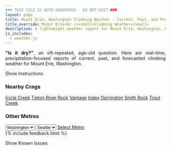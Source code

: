 ```yaml
---
### THIS FILE IS AUTO-GENERATED - DO NOT EDIT ###
layout: page
title: Mount Erie, Washington Climbing Weather - Current, Past, and Forecasted Report
title_override: Mount Erie<br /><small>Climbing Weather</small>
description: A lightweight weather report for Mount Erie, Washington. Optimized for slow internet connections.
js_includes:
  - weather.js
---
```


<section class="measure center lh-copy f5-ns f6 ph2 mv4" style="text-align: justify;">
<strong>"Is it dry?"</strong>, an oft-repeated, age-old question. Here are real-time,
precipitation-focused reports of current, past, and forecasted climbing weather for Mount Erie, Washington.
</section>

<p id="settings-toggle" class="mw5 b center tc hover-light-red black-70 pointer">Show Instructions</p>
<section id="settings" class="overflow-hidden" style="display:none;">
    <div class="mv2 ph2 center">
        <div class="fn f6 tc pv2">
            <p class="measure lh-copy center"><strong>Show/hide hourly forecasts</strong> by clicking the desired day.</p>
            <hr class="mw5 p0 mv2 o-60 b0 bt b--light-red light-red bg-light-red">
            <p class="measure lh-copy center"><strong>Current and Past conditions</strong> are measured by the nearest weather station. <strong>Forecast conditions</strong> are calculated and polled separately.</p>
            <hr class="mw5 p0 mv2 o-60 b0 bt b--light-red light-red bg-light-red">
            <p class="measure lh-copy center"><strong>Having issues?</strong> Try <a id="clear-cache" class="no-underline relative fancy-link light-red hover-light-red" href="#">clearing the local cache</a>.</p>
            <hr class="mw5 p0 mv2 o-60 b0 bt b--light-red light-red bg-light-red">
            <p class="measure lh-copy center">Weather data sourced from <a class="no-underline fancy-link relative light-red" target="_blank" href="https://www.weather.gov/documentation/services-web-api">weather.gov</a>.</p>
        </div>
    </div>
</section>
<section id="weather" data-crag="mount-erie-washington" class="mv4-ns mv3 ph2 center"></section>
<section id="nearby" class="tc lh-copy">
  <h3>Nearby Crags</h3>
<a class="nowrap no-underline fancy-link relative light-red mh3" href="/crags/icicle-creek-washington-weather.html">Icicle Creek</a>
<a class="nowrap no-underline fancy-link relative light-red mh3" href="/crags/tieton-river-rock-washington-weather.html">Tieton River Rock</a>
<a class="nowrap no-underline fancy-link relative light-red mh3" href="/crags/vantage-washington-weather.html">Vantage</a>
<a class="nowrap no-underline fancy-link relative light-red mh3" href="/crags/index-washington-weather.html">Index</a>
<a class="nowrap no-underline fancy-link relative light-red mh3" href="/crags/darrington-washington-weather.html">Darrington</a>
<a class="nowrap no-underline fancy-link relative light-red mh3" href="/crags/smith-rock-oregon-weather.html">Smith Rock</a>
<a class="nowrap no-underline fancy-link relative light-red mh3" href="/crags/trout-creek-oregon-weather.html">Trout Creek</a>
</section>
<section id="nearby" class="tc lh-copy">
  <h3>Other Metros</h3>
  <select class="ma1 bg-near-white pa2" id="stateSel">
    <option value="Texas">Texas</option>
    <option value="Washington" selected>Washington</option>
    <option value="Colorado">Colorado</option>
    <option value="Tennessee">Tennessee</option>
    <option value="Utah">Utah</option>
    <option value="California">California</option>
  </select>
  <select class="ma1 bg-near-white pa2" id="citySel">
    <option value="Seattle" selected>Seattle</option>
  </select>
  <a id="selectMetro" class="f6 link dim ph3 pv2 ma1 dib white bg-light-red" href="/crags/seattle-washington-weather.html">Select Metro</a>
  <script>
    var states = [];
    states["Texas"] = "Austin"
    states["Washington"] = "Seattle"
    states["Colorado"] = "Denver"
    states["Tennessee"] = "Nashville"
    states["Utah"] = "Salt Lake City"
    states["California"] = "San Francisco|Los Angeles"
  </script>
</section>
{% include feedback.html %}
<p id="issues-toggle" class="mw5 b center tc hover-light-red black-70 pointer">Show Known Issues</p>
<section id="issues" class="overflow-hidden tc f6">
</section>

<script>
  var weekly_SEW_123_109 = {"updated":"2022-10-24T04:40:24+00:00","units":"us","forecastGenerator":"BaselineForecastGenerator","generatedAt":"2022-10-24T08:47:18+00:00","updateTime":"2022-10-24T04:40:24+00:00","validTimes":"2022-10-23T22:00:00+00:00/P7DT3H","elevation":{"unitCode":"wmoUnit:m","value":238.9632},"periods":[{"number":1,"name":"Overnight","startTime":"2022-10-24T01:00:00-07:00","endTime":"2022-10-24T06:00:00-07:00","isDaytime":false,"temperature":45,"temperatureUnit":"F","temperatureTrend":null,"windSpeed":"14 to 20 mph","windDirection":"SSE","icon":"https://api.weather.gov/icons/land/night/rain,100?size=medium","shortForecast":"Rain","detailedForecast":"Rain. Cloudy, with a low around 45. South southeast wind 14 to 20 mph, with gusts as high as 28 mph. Chance of precipitation is 100%. New rainfall amounts between a quarter and half of an inch possible."},{"number":2,"name":"Monday","startTime":"2022-10-24T06:00:00-07:00","endTime":"2022-10-24T18:00:00-07:00","isDaytime":true,"temperature":58,"temperatureUnit":"F","temperatureTrend":null,"windSpeed":"10 to 15 mph","windDirection":"SSW","icon":"https://api.weather.gov/icons/land/day/rain,80/rain,60?size=medium","shortForecast":"Light Rain","detailedForecast":"Rain before 5pm, then a chance of rain showers. Partly sunny, with a high near 58. South southwest wind 10 to 15 mph, with gusts as high as 21 mph. Chance of precipitation is 80%. New rainfall amounts between a tenth and quarter of an inch possible."},{"number":3,"name":"Monday Night","startTime":"2022-10-24T18:00:00-07:00","endTime":"2022-10-25T06:00:00-07:00","isDaytime":false,"temperature":44,"temperatureUnit":"F","temperatureTrend":"rising","windSpeed":"8 to 15 mph","windDirection":"WSW","icon":"https://api.weather.gov/icons/land/night/rain_showers,50/rain,60?size=medium","shortForecast":"Chance Rain Showers then Light Rain Likely","detailedForecast":"A chance of rain showers before 5am, then rain likely. Partly cloudy. Low around 44, with temperatures rising to around 47 overnight. West southwest wind 8 to 15 mph. Chance of precipitation is 60%. New rainfall amounts between a tenth and quarter of an inch possible."},{"number":4,"name":"Tuesday","startTime":"2022-10-25T06:00:00-07:00","endTime":"2022-10-25T18:00:00-07:00","isDaytime":true,"temperature":57,"temperatureUnit":"F","temperatureTrend":null,"windSpeed":"8 to 16 mph","windDirection":"S","icon":"https://api.weather.gov/icons/land/day/rain,80?size=medium","shortForecast":"Light Rain","detailedForecast":"Rain. Mostly cloudy, with a high near 57. South wind 8 to 16 mph, with gusts as high as 21 mph. Chance of precipitation is 80%. New rainfall amounts between a quarter and half of an inch possible."},{"number":5,"name":"Tuesday Night","startTime":"2022-10-25T18:00:00-07:00","endTime":"2022-10-26T06:00:00-07:00","isDaytime":false,"temperature":43,"temperatureUnit":"F","temperatureTrend":null,"windSpeed":"8 to 16 mph","windDirection":"WSW","icon":"https://api.weather.gov/icons/land/night/rain,80/rain_showers,60?size=medium","shortForecast":"Light Rain then Rain Showers Likely","detailedForecast":"Rain before 11pm, then rain showers likely. Mostly cloudy, with a low around 43. West southwest wind 8 to 16 mph, with gusts as high as 21 mph. Chance of precipitation is 80%. New rainfall amounts between a half and three quarters of an inch possible."},{"number":6,"name":"Wednesday","startTime":"2022-10-26T06:00:00-07:00","endTime":"2022-10-26T18:00:00-07:00","isDaytime":true,"temperature":55,"temperatureUnit":"F","temperatureTrend":null,"windSpeed":"5 to 8 mph","windDirection":"WSW","icon":"https://api.weather.gov/icons/land/day/rain,50/rain,40?size=medium","shortForecast":"Chance Light Rain","detailedForecast":"A chance of rain showers before 11am, then a chance of rain. Mostly cloudy, with a high near 55. Chance of precipitation is 50%. New rainfall amounts less than a tenth of an inch possible."},{"number":7,"name":"Wednesday Night","startTime":"2022-10-26T18:00:00-07:00","endTime":"2022-10-27T06:00:00-07:00","isDaytime":false,"temperature":44,"temperatureUnit":"F","temperatureTrend":null,"windSpeed":"6 to 15 mph","windDirection":"SSE","icon":"https://api.weather.gov/icons/land/night/rain,50?size=medium","shortForecast":"Chance Light Rain","detailedForecast":"A chance of rain. Cloudy, with a low around 44. Chance of precipitation is 50%."},{"number":8,"name":"Thursday","startTime":"2022-10-27T06:00:00-07:00","endTime":"2022-10-27T18:00:00-07:00","isDaytime":true,"temperature":59,"temperatureUnit":"F","temperatureTrend":null,"windSpeed":"15 to 21 mph","windDirection":"SSE","icon":"https://api.weather.gov/icons/land/day/rain?size=medium","shortForecast":"Light Rain Likely","detailedForecast":"Rain likely. Mostly cloudy, with a high near 59."},{"number":9,"name":"Thursday Night","startTime":"2022-10-27T18:00:00-07:00","endTime":"2022-10-28T06:00:00-07:00","isDaytime":false,"temperature":46,"temperatureUnit":"F","temperatureTrend":null,"windSpeed":"12 to 16 mph","windDirection":"SSE","icon":"https://api.weather.gov/icons/land/night/rain?size=medium","shortForecast":"Light Rain Likely","detailedForecast":"Rain likely. Cloudy, with a low around 46."},{"number":10,"name":"Friday","startTime":"2022-10-28T06:00:00-07:00","endTime":"2022-10-28T18:00:00-07:00","isDaytime":true,"temperature":59,"temperatureUnit":"F","temperatureTrend":null,"windSpeed":"14 mph","windDirection":"SE","icon":"https://api.weather.gov/icons/land/day/rain?size=medium","shortForecast":"Light Rain Likely","detailedForecast":"Rain likely. Cloudy, with a high near 59."},{"number":11,"name":"Friday Night","startTime":"2022-10-28T18:00:00-07:00","endTime":"2022-10-29T06:00:00-07:00","isDaytime":false,"temperature":46,"temperatureUnit":"F","temperatureTrend":null,"windSpeed":"13 mph","windDirection":"SSE","icon":"https://api.weather.gov/icons/land/night/rain?size=medium","shortForecast":"Light Rain Likely","detailedForecast":"Rain likely. Cloudy, with a low around 46."},{"number":12,"name":"Saturday","startTime":"2022-10-29T06:00:00-07:00","endTime":"2022-10-29T18:00:00-07:00","isDaytime":true,"temperature":58,"temperatureUnit":"F","temperatureTrend":null,"windSpeed":"12 to 16 mph","windDirection":"SSE","icon":"https://api.weather.gov/icons/land/day/rain?size=medium","shortForecast":"Light Rain Likely","detailedForecast":"Rain likely. Mostly cloudy, with a high near 58."},{"number":13,"name":"Saturday Night","startTime":"2022-10-29T18:00:00-07:00","endTime":"2022-10-30T06:00:00-07:00","isDaytime":false,"temperature":45,"temperatureUnit":"F","temperatureTrend":null,"windSpeed":"13 mph","windDirection":"SSE","icon":"https://api.weather.gov/icons/land/night/rain?size=medium","shortForecast":"Light Rain","detailedForecast":"Rain. Cloudy, with a low around 45."},{"number":14,"name":"Sunday","startTime":"2022-10-30T06:00:00-07:00","endTime":"2022-10-30T18:00:00-07:00","isDaytime":true,"temperature":58,"temperatureUnit":"F","temperatureTrend":null,"windSpeed":"9 to 13 mph","windDirection":"S","icon":"https://api.weather.gov/icons/land/day/rain?size=medium","shortForecast":"Light Rain Likely","detailedForecast":"Rain likely. Mostly cloudy, with a high near 58."}]}
  var hourly_SEW_123_109 = {"@context":["https://geojson.org/geojson-ld/geojson-context.jsonld",{"@version":"1.1","wx":"https://api.weather.gov/ontology#","geo":"http://www.opengis.net/ont/geosparql#","unit":"http://codes.wmo.int/common/unit/","@vocab":"https://api.weather.gov/ontology#"}],"type":"Feature","geometry":{"type":"Polygon","coordinates":[[[-122.6330782,48.4707685],[-122.6267295,48.4503975],[-122.596024,48.454603500000005],[-122.6023661,48.474974700000004],[-122.6330782,48.4707685]]]},"properties":{"updated":"2022-10-24T04:40:24+00:00","units":"us","forecastGenerator":"HourlyForecastGenerator","generatedAt":"2022-10-24T08:47:19+00:00","updateTime":"2022-10-24T04:40:24+00:00","validTimes":"2022-10-23T22:00:00+00:00/P7DT3H","elevation":{"unitCode":"wmoUnit:m","value":238.9632},"periods":[{"number":1,"name":"","startTime":"2022-10-24T01:00:00-07:00","endTime":"2022-10-24T02:00:00-07:00","isDaytime":false,"temperature":48,"temperatureUnit":"F","temperatureTrend":null,"windSpeed":"14 mph","windDirection":"SE","icon":"https://api.weather.gov/icons/land/night/rain,90?size=small","shortForecast":"Rain","detailedForecast":""},{"number":2,"name":"","startTime":"2022-10-24T02:00:00-07:00","endTime":"2022-10-24T03:00:00-07:00","isDaytime":false,"temperature":47,"temperatureUnit":"F","temperatureTrend":null,"windSpeed":"20 mph","windDirection":"SE","icon":"https://api.weather.gov/icons/land/night/rain,90?size=small","shortForecast":"Rain","detailedForecast":""},{"number":3,"name":"","startTime":"2022-10-24T03:00:00-07:00","endTime":"2022-10-24T04:00:00-07:00","isDaytime":false,"temperature":46,"temperatureUnit":"F","temperatureTrend":null,"windSpeed":"20 mph","windDirection":"SE","icon":"https://api.weather.gov/icons/land/night/rain,100?size=small","shortForecast":"Rain","detailedForecast":""},{"number":4,"name":"","startTime":"2022-10-24T04:00:00-07:00","endTime":"2022-10-24T05:00:00-07:00","isDaytime":false,"temperature":46,"temperatureUnit":"F","temperatureTrend":null,"windSpeed":"20 mph","windDirection":"SE","icon":"https://api.weather.gov/icons/land/night/rain,90?size=small","shortForecast":"Rain","detailedForecast":""},{"number":5,"name":"","startTime":"2022-10-24T05:00:00-07:00","endTime":"2022-10-24T06:00:00-07:00","isDaytime":false,"temperature":46,"temperatureUnit":"F","temperatureTrend":null,"windSpeed":"15 mph","windDirection":"SSE","icon":"https://api.weather.gov/icons/land/night/rain,80?size=small","shortForecast":"Light Rain","detailedForecast":""},{"number":6,"name":"","startTime":"2022-10-24T06:00:00-07:00","endTime":"2022-10-24T07:00:00-07:00","isDaytime":true,"temperature":46,"temperatureUnit":"F","temperatureTrend":null,"windSpeed":"15 mph","windDirection":"SSE","icon":"https://api.weather.gov/icons/land/day/rain,80?size=small","shortForecast":"Light Rain","detailedForecast":""},{"number":7,"name":"","startTime":"2022-10-24T07:00:00-07:00","endTime":"2022-10-24T08:00:00-07:00","isDaytime":true,"temperature":46,"temperatureUnit":"F","temperatureTrend":null,"windSpeed":"15 mph","windDirection":"SSE","icon":"https://api.weather.gov/icons/land/day/rain,80?size=small","shortForecast":"Light Rain","detailedForecast":""},{"number":8,"name":"","startTime":"2022-10-24T08:00:00-07:00","endTime":"2022-10-24T09:00:00-07:00","isDaytime":true,"temperature":48,"temperatureUnit":"F","temperatureTrend":null,"windSpeed":"12 mph","windDirection":"SSE","icon":"https://api.weather.gov/icons/land/day/rain?size=small","shortForecast":"Light Rain","detailedForecast":""},{"number":9,"name":"","startTime":"2022-10-24T09:00:00-07:00","endTime":"2022-10-24T10:00:00-07:00","isDaytime":true,"temperature":50,"temperatureUnit":"F","temperatureTrend":null,"windSpeed":"12 mph","windDirection":"SSE","icon":"https://api.weather.gov/icons/land/day/rain?size=small","shortForecast":"Light Rain","detailedForecast":""},{"number":10,"name":"","startTime":"2022-10-24T10:00:00-07:00","endTime":"2022-10-24T11:00:00-07:00","isDaytime":true,"temperature":52,"temperatureUnit":"F","temperatureTrend":null,"windSpeed":"12 mph","windDirection":"SSE","icon":"https://api.weather.gov/icons/land/day/rain?size=small","shortForecast":"Light Rain","detailedForecast":""},{"number":11,"name":"","startTime":"2022-10-24T11:00:00-07:00","endTime":"2022-10-24T12:00:00-07:00","isDaytime":true,"temperature":53,"temperatureUnit":"F","temperatureTrend":null,"windSpeed":"10 mph","windDirection":"SW","icon":"https://api.weather.gov/icons/land/day/rain?size=small","shortForecast":"Light Rain Likely","detailedForecast":""},{"number":12,"name":"","startTime":"2022-10-24T12:00:00-07:00","endTime":"2022-10-24T13:00:00-07:00","isDaytime":true,"temperature":55,"temperatureUnit":"F","temperatureTrend":null,"windSpeed":"10 mph","windDirection":"SW","icon":"https://api.weather.gov/icons/land/day/rain?size=small","shortForecast":"Light Rain Likely","detailedForecast":""},{"number":13,"name":"","startTime":"2022-10-24T13:00:00-07:00","endTime":"2022-10-24T14:00:00-07:00","isDaytime":true,"temperature":56,"temperatureUnit":"F","temperatureTrend":null,"windSpeed":"10 mph","windDirection":"SW","icon":"https://api.weather.gov/icons/land/day/rain?size=small","shortForecast":"Light Rain Likely","detailedForecast":""},{"number":14,"name":"","startTime":"2022-10-24T14:00:00-07:00","endTime":"2022-10-24T15:00:00-07:00","isDaytime":true,"temperature":57,"temperatureUnit":"F","temperatureTrend":null,"windSpeed":"14 mph","windDirection":"W","icon":"https://api.weather.gov/icons/land/day/rain?size=small","shortForecast":"Light Rain Likely","detailedForecast":""},{"number":15,"name":"","startTime":"2022-10-24T15:00:00-07:00","endTime":"2022-10-24T16:00:00-07:00","isDaytime":true,"temperature":58,"temperatureUnit":"F","temperatureTrend":null,"windSpeed":"14 mph","windDirection":"W","icon":"https://api.weather.gov/icons/land/day/rain?size=small","shortForecast":"Light Rain Likely","detailedForecast":""},{"number":16,"name":"","startTime":"2022-10-24T16:00:00-07:00","endTime":"2022-10-24T17:00:00-07:00","isDaytime":true,"temperature":58,"temperatureUnit":"F","temperatureTrend":null,"windSpeed":"14 mph","windDirection":"W","icon":"https://api.weather.gov/icons/land/day/rain?size=small","shortForecast":"Light Rain Likely","detailedForecast":""},{"number":17,"name":"","startTime":"2022-10-24T17:00:00-07:00","endTime":"2022-10-24T18:00:00-07:00","isDaytime":true,"temperature":57,"temperatureUnit":"F","temperatureTrend":null,"windSpeed":"15 mph","windDirection":"W","icon":"https://api.weather.gov/icons/land/day/rain_showers?size=small","shortForecast":"Chance Rain Showers","detailedForecast":""},{"number":18,"name":"","startTime":"2022-10-24T18:00:00-07:00","endTime":"2022-10-24T19:00:00-07:00","isDaytime":false,"temperature":56,"temperatureUnit":"F","temperatureTrend":null,"windSpeed":"15 mph","windDirection":"W","icon":"https://api.weather.gov/icons/land/night/rain_showers?size=small","shortForecast":"Chance Rain Showers","detailedForecast":""},{"number":19,"name":"","startTime":"2022-10-24T19:00:00-07:00","endTime":"2022-10-24T20:00:00-07:00","isDaytime":false,"temperature":54,"temperatureUnit":"F","temperatureTrend":null,"windSpeed":"15 mph","windDirection":"W","icon":"https://api.weather.gov/icons/land/night/rain_showers?size=small","shortForecast":"Chance Rain Showers","detailedForecast":""},{"number":20,"name":"","startTime":"2022-10-24T20:00:00-07:00","endTime":"2022-10-24T21:00:00-07:00","isDaytime":false,"temperature":52,"temperatureUnit":"F","temperatureTrend":null,"windSpeed":"10 mph","windDirection":"WSW","icon":"https://api.weather.gov/icons/land/night/rain_showers?size=small","shortForecast":"Chance Rain Showers","detailedForecast":""},{"number":21,"name":"","startTime":"2022-10-24T21:00:00-07:00","endTime":"2022-10-24T22:00:00-07:00","isDaytime":false,"temperature":51,"temperatureUnit":"F","temperatureTrend":null,"windSpeed":"10 mph","windDirection":"WSW","icon":"https://api.weather.gov/icons/land/night/rain_showers?size=small","shortForecast":"Chance Rain Showers","detailedForecast":""},{"number":22,"name":"","startTime":"2022-10-24T22:00:00-07:00","endTime":"2022-10-24T23:00:00-07:00","isDaytime":false,"temperature":50,"temperatureUnit":"F","temperatureTrend":null,"windSpeed":"10 mph","windDirection":"WSW","icon":"https://api.weather.gov/icons/land/night/rain_showers?size=small","shortForecast":"Chance Rain Showers","detailedForecast":""},{"number":23,"name":"","startTime":"2022-10-24T23:00:00-07:00","endTime":"2022-10-25T00:00:00-07:00","isDaytime":false,"temperature":49,"temperatureUnit":"F","temperatureTrend":null,"windSpeed":"10 mph","windDirection":"W","icon":"https://api.weather.gov/icons/land/night/rain_showers?size=small","shortForecast":"Chance Rain Showers","detailedForecast":""},{"number":24,"name":"","startTime":"2022-10-25T00:00:00-07:00","endTime":"2022-10-25T01:00:00-07:00","isDaytime":false,"temperature":48,"temperatureUnit":"F","temperatureTrend":null,"windSpeed":"10 mph","windDirection":"W","icon":"https://api.weather.gov/icons/land/night/rain_showers?size=small","shortForecast":"Chance Rain Showers","detailedForecast":""},{"number":25,"name":"","startTime":"2022-10-25T01:00:00-07:00","endTime":"2022-10-25T02:00:00-07:00","isDaytime":false,"temperature":48,"temperatureUnit":"F","temperatureTrend":null,"windSpeed":"10 mph","windDirection":"W","icon":"https://api.weather.gov/icons/land/night/rain_showers?size=small","shortForecast":"Chance Rain Showers","detailedForecast":""},{"number":26,"name":"","startTime":"2022-10-25T02:00:00-07:00","endTime":"2022-10-25T03:00:00-07:00","isDaytime":false,"temperature":47,"temperatureUnit":"F","temperatureTrend":null,"windSpeed":"9 mph","windDirection":"W","icon":"https://api.weather.gov/icons/land/night/rain_showers?size=small","shortForecast":"Chance Rain Showers","detailedForecast":""},{"number":27,"name":"","startTime":"2022-10-25T03:00:00-07:00","endTime":"2022-10-25T04:00:00-07:00","isDaytime":false,"temperature":47,"temperatureUnit":"F","temperatureTrend":null,"windSpeed":"9 mph","windDirection":"W","icon":"https://api.weather.gov/icons/land/night/rain_showers?size=small","shortForecast":"Chance Rain Showers","detailedForecast":""},{"number":28,"name":"","startTime":"2022-10-25T04:00:00-07:00","endTime":"2022-10-25T05:00:00-07:00","isDaytime":false,"temperature":46,"temperatureUnit":"F","temperatureTrend":null,"windSpeed":"9 mph","windDirection":"W","icon":"https://api.weather.gov/icons/land/night/rain_showers?size=small","shortForecast":"Chance Rain Showers","detailedForecast":""},{"number":29,"name":"","startTime":"2022-10-25T05:00:00-07:00","endTime":"2022-10-25T06:00:00-07:00","isDaytime":false,"temperature":47,"temperatureUnit":"F","temperatureTrend":null,"windSpeed":"8 mph","windDirection":"WSW","icon":"https://api.weather.gov/icons/land/night/rain?size=small","shortForecast":"Light Rain Likely","detailedForecast":""},{"number":30,"name":"","startTime":"2022-10-25T06:00:00-07:00","endTime":"2022-10-25T07:00:00-07:00","isDaytime":true,"temperature":47,"temperatureUnit":"F","temperatureTrend":null,"windSpeed":"8 mph","windDirection":"WSW","icon":"https://api.weather.gov/icons/land/day/rain?size=small","shortForecast":"Light Rain Likely","detailedForecast":""},{"number":31,"name":"","startTime":"2022-10-25T07:00:00-07:00","endTime":"2022-10-25T08:00:00-07:00","isDaytime":true,"temperature":47,"temperatureUnit":"F","temperatureTrend":null,"windSpeed":"8 mph","windDirection":"WSW","icon":"https://api.weather.gov/icons/land/day/rain?size=small","shortForecast":"Light Rain Likely","detailedForecast":""},{"number":32,"name":"","startTime":"2022-10-25T08:00:00-07:00","endTime":"2022-10-25T09:00:00-07:00","isDaytime":true,"temperature":47,"temperatureUnit":"F","temperatureTrend":null,"windSpeed":"10 mph","windDirection":"SSE","icon":"https://api.weather.gov/icons/land/day/rain?size=small","shortForecast":"Light Rain Likely","detailedForecast":""},{"number":33,"name":"","startTime":"2022-10-25T09:00:00-07:00","endTime":"2022-10-25T10:00:00-07:00","isDaytime":true,"temperature":48,"temperatureUnit":"F","temperatureTrend":null,"windSpeed":"10 mph","windDirection":"SSE","icon":"https://api.weather.gov/icons/land/day/rain?size=small","shortForecast":"Light Rain Likely","detailedForecast":""},{"number":34,"name":"","startTime":"2022-10-25T10:00:00-07:00","endTime":"2022-10-25T11:00:00-07:00","isDaytime":true,"temperature":50,"temperatureUnit":"F","temperatureTrend":null,"windSpeed":"10 mph","windDirection":"SSE","icon":"https://api.weather.gov/icons/land/day/rain?size=small","shortForecast":"Light Rain Likely","detailedForecast":""},{"number":35,"name":"","startTime":"2022-10-25T11:00:00-07:00","endTime":"2022-10-25T12:00:00-07:00","isDaytime":true,"temperature":52,"temperatureUnit":"F","temperatureTrend":null,"windSpeed":"16 mph","windDirection":"SSE","icon":"https://api.weather.gov/icons/land/day/rain?size=small","shortForecast":"Light Rain","detailedForecast":""},{"number":36,"name":"","startTime":"2022-10-25T12:00:00-07:00","endTime":"2022-10-25T13:00:00-07:00","isDaytime":true,"temperature":54,"temperatureUnit":"F","temperatureTrend":null,"windSpeed":"16 mph","windDirection":"SSE","icon":"https://api.weather.gov/icons/land/day/rain?size=small","shortForecast":"Light Rain","detailedForecast":""},{"number":37,"name":"","startTime":"2022-10-25T13:00:00-07:00","endTime":"2022-10-25T14:00:00-07:00","isDaytime":true,"temperature":55,"temperatureUnit":"F","temperatureTrend":null,"windSpeed":"16 mph","windDirection":"SSE","icon":"https://api.weather.gov/icons/land/day/rain?size=small","shortForecast":"Light Rain","detailedForecast":""},{"number":38,"name":"","startTime":"2022-10-25T14:00:00-07:00","endTime":"2022-10-25T15:00:00-07:00","isDaytime":true,"temperature":56,"temperatureUnit":"F","temperatureTrend":null,"windSpeed":"16 mph","windDirection":"SSE","icon":"https://api.weather.gov/icons/land/day/rain?size=small","shortForecast":"Light Rain","detailedForecast":""},{"number":39,"name":"","startTime":"2022-10-25T15:00:00-07:00","endTime":"2022-10-25T16:00:00-07:00","isDaytime":true,"temperature":57,"temperatureUnit":"F","temperatureTrend":null,"windSpeed":"16 mph","windDirection":"SSE","icon":"https://api.weather.gov/icons/land/day/rain?size=small","shortForecast":"Light Rain","detailedForecast":""},{"number":40,"name":"","startTime":"2022-10-25T16:00:00-07:00","endTime":"2022-10-25T17:00:00-07:00","isDaytime":true,"temperature":57,"temperatureUnit":"F","temperatureTrend":null,"windSpeed":"16 mph","windDirection":"SSE","icon":"https://api.weather.gov/icons/land/day/rain?size=small","shortForecast":"Light Rain","detailedForecast":""},{"number":41,"name":"","startTime":"2022-10-25T17:00:00-07:00","endTime":"2022-10-25T18:00:00-07:00","isDaytime":true,"temperature":56,"temperatureUnit":"F","temperatureTrend":null,"windSpeed":"16 mph","windDirection":"S","icon":"https://api.weather.gov/icons/land/day/rain?size=small","shortForecast":"Light Rain","detailedForecast":""},{"number":42,"name":"","startTime":"2022-10-25T18:00:00-07:00","endTime":"2022-10-25T19:00:00-07:00","isDaytime":false,"temperature":54,"temperatureUnit":"F","temperatureTrend":null,"windSpeed":"16 mph","windDirection":"S","icon":"https://api.weather.gov/icons/land/night/rain?size=small","shortForecast":"Light Rain","detailedForecast":""},{"number":43,"name":"","startTime":"2022-10-25T19:00:00-07:00","endTime":"2022-10-25T20:00:00-07:00","isDaytime":false,"temperature":52,"temperatureUnit":"F","temperatureTrend":null,"windSpeed":"16 mph","windDirection":"S","icon":"https://api.weather.gov/icons/land/night/rain?size=small","shortForecast":"Light Rain","detailedForecast":""},{"number":44,"name":"","startTime":"2022-10-25T20:00:00-07:00","endTime":"2022-10-25T21:00:00-07:00","isDaytime":false,"temperature":50,"temperatureUnit":"F","temperatureTrend":null,"windSpeed":"12 mph","windDirection":"SSW","icon":"https://api.weather.gov/icons/land/night/rain?size=small","shortForecast":"Light Rain","detailedForecast":""},{"number":45,"name":"","startTime":"2022-10-25T21:00:00-07:00","endTime":"2022-10-25T22:00:00-07:00","isDaytime":false,"temperature":49,"temperatureUnit":"F","temperatureTrend":null,"windSpeed":"12 mph","windDirection":"SSW","icon":"https://api.weather.gov/icons/land/night/rain?size=small","shortForecast":"Light Rain","detailedForecast":""},{"number":46,"name":"","startTime":"2022-10-25T22:00:00-07:00","endTime":"2022-10-25T23:00:00-07:00","isDaytime":false,"temperature":48,"temperatureUnit":"F","temperatureTrend":null,"windSpeed":"12 mph","windDirection":"SSW","icon":"https://api.weather.gov/icons/land/night/rain?size=small","shortForecast":"Light Rain","detailedForecast":""},{"number":47,"name":"","startTime":"2022-10-25T23:00:00-07:00","endTime":"2022-10-26T00:00:00-07:00","isDaytime":false,"temperature":47,"temperatureUnit":"F","temperatureTrend":null,"windSpeed":"10 mph","windDirection":"W","icon":"https://api.weather.gov/icons/land/night/rain_showers?size=small","shortForecast":"Rain Showers Likely","detailedForecast":""},{"number":48,"name":"","startTime":"2022-10-26T00:00:00-07:00","endTime":"2022-10-26T01:00:00-07:00","isDaytime":false,"temperature":46,"temperatureUnit":"F","temperatureTrend":null,"windSpeed":"10 mph","windDirection":"W","icon":"https://api.weather.gov/icons/land/night/rain_showers?size=small","shortForecast":"Rain Showers Likely","detailedForecast":""},{"number":49,"name":"","startTime":"2022-10-26T01:00:00-07:00","endTime":"2022-10-26T02:00:00-07:00","isDaytime":false,"temperature":45,"temperatureUnit":"F","temperatureTrend":null,"windSpeed":"10 mph","windDirection":"W","icon":"https://api.weather.gov/icons/land/night/rain_showers?size=small","shortForecast":"Rain Showers Likely","detailedForecast":""},{"number":50,"name":"","startTime":"2022-10-26T02:00:00-07:00","endTime":"2022-10-26T03:00:00-07:00","isDaytime":false,"temperature":45,"temperatureUnit":"F","temperatureTrend":null,"windSpeed":"9 mph","windDirection":"W","icon":"https://api.weather.gov/icons/land/night/rain_showers?size=small","shortForecast":"Rain Showers Likely","detailedForecast":""},{"number":51,"name":"","startTime":"2022-10-26T03:00:00-07:00","endTime":"2022-10-26T04:00:00-07:00","isDaytime":false,"temperature":45,"temperatureUnit":"F","temperatureTrend":null,"windSpeed":"9 mph","windDirection":"W","icon":"https://api.weather.gov/icons/land/night/rain_showers?size=small","shortForecast":"Rain Showers Likely","detailedForecast":""},{"number":52,"name":"","startTime":"2022-10-26T04:00:00-07:00","endTime":"2022-10-26T05:00:00-07:00","isDaytime":false,"temperature":45,"temperatureUnit":"F","temperatureTrend":null,"windSpeed":"9 mph","windDirection":"W","icon":"https://api.weather.gov/icons/land/night/rain_showers?size=small","shortForecast":"Rain Showers Likely","detailedForecast":""},{"number":53,"name":"","startTime":"2022-10-26T05:00:00-07:00","endTime":"2022-10-26T06:00:00-07:00","isDaytime":false,"temperature":45,"temperatureUnit":"F","temperatureTrend":null,"windSpeed":"8 mph","windDirection":"WNW","icon":"https://api.weather.gov/icons/land/night/rain_showers?size=small","shortForecast":"Chance Rain Showers","detailedForecast":""},{"number":54,"name":"","startTime":"2022-10-26T06:00:00-07:00","endTime":"2022-10-26T07:00:00-07:00","isDaytime":true,"temperature":45,"temperatureUnit":"F","temperatureTrend":null,"windSpeed":"8 mph","windDirection":"WNW","icon":"https://api.weather.gov/icons/land/day/rain_showers?size=small","shortForecast":"Chance Rain Showers","detailedForecast":""},{"number":55,"name":"","startTime":"2022-10-26T07:00:00-07:00","endTime":"2022-10-26T08:00:00-07:00","isDaytime":true,"temperature":45,"temperatureUnit":"F","temperatureTrend":null,"windSpeed":"8 mph","windDirection":"WNW","icon":"https://api.weather.gov/icons/land/day/rain_showers?size=small","shortForecast":"Chance Rain Showers","detailedForecast":""},{"number":56,"name":"","startTime":"2022-10-26T08:00:00-07:00","endTime":"2022-10-26T09:00:00-07:00","isDaytime":true,"temperature":46,"temperatureUnit":"F","temperatureTrend":null,"windSpeed":"8 mph","windDirection":"WNW","icon":"https://api.weather.gov/icons/land/day/rain_showers?size=small","shortForecast":"Chance Rain Showers","detailedForecast":""},{"number":57,"name":"","startTime":"2022-10-26T09:00:00-07:00","endTime":"2022-10-26T10:00:00-07:00","isDaytime":true,"temperature":47,"temperatureUnit":"F","temperatureTrend":null,"windSpeed":"8 mph","windDirection":"WNW","icon":"https://api.weather.gov/icons/land/day/rain_showers?size=small","shortForecast":"Chance Rain Showers","detailedForecast":""},{"number":58,"name":"","startTime":"2022-10-26T10:00:00-07:00","endTime":"2022-10-26T11:00:00-07:00","isDaytime":true,"temperature":49,"temperatureUnit":"F","temperatureTrend":null,"windSpeed":"8 mph","windDirection":"WNW","icon":"https://api.weather.gov/icons/land/day/rain_showers?size=small","shortForecast":"Chance Rain Showers","detailedForecast":""},{"number":59,"name":"","startTime":"2022-10-26T11:00:00-07:00","endTime":"2022-10-26T12:00:00-07:00","isDaytime":true,"temperature":51,"temperatureUnit":"F","temperatureTrend":null,"windSpeed":"7 mph","windDirection":"WSW","icon":"https://api.weather.gov/icons/land/day/rain?size=small","shortForecast":"Chance Light Rain","detailedForecast":""},{"number":60,"name":"","startTime":"2022-10-26T12:00:00-07:00","endTime":"2022-10-26T13:00:00-07:00","isDaytime":true,"temperature":52,"temperatureUnit":"F","temperatureTrend":null,"windSpeed":"7 mph","windDirection":"WSW","icon":"https://api.weather.gov/icons/land/day/rain?size=small","shortForecast":"Chance Light Rain","detailedForecast":""},{"number":61,"name":"","startTime":"2022-10-26T13:00:00-07:00","endTime":"2022-10-26T14:00:00-07:00","isDaytime":true,"temperature":53,"temperatureUnit":"F","temperatureTrend":null,"windSpeed":"7 mph","windDirection":"WSW","icon":"https://api.weather.gov/icons/land/day/rain?size=small","shortForecast":"Chance Light Rain","detailedForecast":""},{"number":62,"name":"","startTime":"2022-10-26T14:00:00-07:00","endTime":"2022-10-26T15:00:00-07:00","isDaytime":true,"temperature":54,"temperatureUnit":"F","temperatureTrend":null,"windSpeed":"5 mph","windDirection":"SW","icon":"https://api.weather.gov/icons/land/day/rain?size=small","shortForecast":"Chance Light Rain","detailedForecast":""},{"number":63,"name":"","startTime":"2022-10-26T15:00:00-07:00","endTime":"2022-10-26T16:00:00-07:00","isDaytime":true,"temperature":55,"temperatureUnit":"F","temperatureTrend":null,"windSpeed":"5 mph","windDirection":"SW","icon":"https://api.weather.gov/icons/land/day/rain?size=small","shortForecast":"Chance Light Rain","detailedForecast":""},{"number":64,"name":"","startTime":"2022-10-26T16:00:00-07:00","endTime":"2022-10-26T17:00:00-07:00","isDaytime":true,"temperature":55,"temperatureUnit":"F","temperatureTrend":null,"windSpeed":"5 mph","windDirection":"SW","icon":"https://api.weather.gov/icons/land/day/rain?size=small","shortForecast":"Chance Light Rain","detailedForecast":""},{"number":65,"name":"","startTime":"2022-10-26T17:00:00-07:00","endTime":"2022-10-26T18:00:00-07:00","isDaytime":true,"temperature":55,"temperatureUnit":"F","temperatureTrend":null,"windSpeed":"6 mph","windDirection":"S","icon":"https://api.weather.gov/icons/land/day/rain?size=small","shortForecast":"Chance Light Rain","detailedForecast":""},{"number":66,"name":"","startTime":"2022-10-26T18:00:00-07:00","endTime":"2022-10-26T19:00:00-07:00","isDaytime":false,"temperature":53,"temperatureUnit":"F","temperatureTrend":null,"windSpeed":"6 mph","windDirection":"S","icon":"https://api.weather.gov/icons/land/night/rain?size=small","shortForecast":"Chance Light Rain","detailedForecast":""},{"number":67,"name":"","startTime":"2022-10-26T19:00:00-07:00","endTime":"2022-10-26T20:00:00-07:00","isDaytime":false,"temperature":51,"temperatureUnit":"F","temperatureTrend":null,"windSpeed":"6 mph","windDirection":"S","icon":"https://api.weather.gov/icons/land/night/rain?size=small","shortForecast":"Chance Light Rain","detailedForecast":""},{"number":68,"name":"","startTime":"2022-10-26T20:00:00-07:00","endTime":"2022-10-26T21:00:00-07:00","isDaytime":false,"temperature":49,"temperatureUnit":"F","temperatureTrend":null,"windSpeed":"8 mph","windDirection":"SSE","icon":"https://api.weather.gov/icons/land/night/rain?size=small","shortForecast":"Chance Light Rain","detailedForecast":""},{"number":69,"name":"","startTime":"2022-10-26T21:00:00-07:00","endTime":"2022-10-26T22:00:00-07:00","isDaytime":false,"temperature":48,"temperatureUnit":"F","temperatureTrend":null,"windSpeed":"8 mph","windDirection":"SSE","icon":"https://api.weather.gov/icons/land/night/rain?size=small","shortForecast":"Chance Light Rain","detailedForecast":""},{"number":70,"name":"","startTime":"2022-10-26T22:00:00-07:00","endTime":"2022-10-26T23:00:00-07:00","isDaytime":false,"temperature":47,"temperatureUnit":"F","temperatureTrend":null,"windSpeed":"8 mph","windDirection":"SSE","icon":"https://api.weather.gov/icons/land/night/rain?size=small","shortForecast":"Chance Light Rain","detailedForecast":""},{"number":71,"name":"","startTime":"2022-10-26T23:00:00-07:00","endTime":"2022-10-27T00:00:00-07:00","isDaytime":false,"temperature":47,"temperatureUnit":"F","temperatureTrend":null,"windSpeed":"10 mph","windDirection":"SSE","icon":"https://api.weather.gov/icons/land/night/rain?size=small","shortForecast":"Chance Light Rain","detailedForecast":""},{"number":72,"name":"","startTime":"2022-10-27T00:00:00-07:00","endTime":"2022-10-27T01:00:00-07:00","isDaytime":false,"temperature":47,"temperatureUnit":"F","temperatureTrend":null,"windSpeed":"10 mph","windDirection":"SSE","icon":"https://api.weather.gov/icons/land/night/rain?size=small","shortForecast":"Chance Light Rain","detailedForecast":""},{"number":73,"name":"","startTime":"2022-10-27T01:00:00-07:00","endTime":"2022-10-27T02:00:00-07:00","isDaytime":false,"temperature":46,"temperatureUnit":"F","temperatureTrend":null,"windSpeed":"10 mph","windDirection":"SSE","icon":"https://api.weather.gov/icons/land/night/rain?size=small","shortForecast":"Chance Light Rain","detailedForecast":""},{"number":74,"name":"","startTime":"2022-10-27T02:00:00-07:00","endTime":"2022-10-27T03:00:00-07:00","isDaytime":false,"temperature":46,"temperatureUnit":"F","temperatureTrend":null,"windSpeed":"12 mph","windDirection":"SE","icon":"https://api.weather.gov/icons/land/night/rain?size=small","shortForecast":"Chance Light Rain","detailedForecast":""},{"number":75,"name":"","startTime":"2022-10-27T03:00:00-07:00","endTime":"2022-10-27T04:00:00-07:00","isDaytime":false,"temperature":45,"temperatureUnit":"F","temperatureTrend":null,"windSpeed":"12 mph","windDirection":"SE","icon":"https://api.weather.gov/icons/land/night/rain?size=small","shortForecast":"Chance Light Rain","detailedForecast":""},{"number":76,"name":"","startTime":"2022-10-27T04:00:00-07:00","endTime":"2022-10-27T05:00:00-07:00","isDaytime":false,"temperature":45,"temperatureUnit":"F","temperatureTrend":null,"windSpeed":"12 mph","windDirection":"SE","icon":"https://api.weather.gov/icons/land/night/rain?size=small","shortForecast":"Chance Light Rain","detailedForecast":""},{"number":77,"name":"","startTime":"2022-10-27T05:00:00-07:00","endTime":"2022-10-27T06:00:00-07:00","isDaytime":false,"temperature":45,"temperatureUnit":"F","temperatureTrend":null,"windSpeed":"15 mph","windDirection":"SE","icon":"https://api.weather.gov/icons/land/night/rain?size=small","shortForecast":"Chance Light Rain","detailedForecast":""},{"number":78,"name":"","startTime":"2022-10-27T06:00:00-07:00","endTime":"2022-10-27T07:00:00-07:00","isDaytime":true,"temperature":46,"temperatureUnit":"F","temperatureTrend":null,"windSpeed":"15 mph","windDirection":"SE","icon":"https://api.weather.gov/icons/land/day/rain?size=small","shortForecast":"Chance Light Rain","detailedForecast":""},{"number":79,"name":"","startTime":"2022-10-27T07:00:00-07:00","endTime":"2022-10-27T08:00:00-07:00","isDaytime":true,"temperature":47,"temperatureUnit":"F","temperatureTrend":null,"windSpeed":"15 mph","windDirection":"SE","icon":"https://api.weather.gov/icons/land/day/rain?size=small","shortForecast":"Chance Light Rain","detailedForecast":""},{"number":80,"name":"","startTime":"2022-10-27T08:00:00-07:00","endTime":"2022-10-27T09:00:00-07:00","isDaytime":true,"temperature":48,"temperatureUnit":"F","temperatureTrend":null,"windSpeed":"17 mph","windDirection":"SE","icon":"https://api.weather.gov/icons/land/day/rain?size=small","shortForecast":"Chance Light Rain","detailedForecast":""},{"number":81,"name":"","startTime":"2022-10-27T09:00:00-07:00","endTime":"2022-10-27T10:00:00-07:00","isDaytime":true,"temperature":50,"temperatureUnit":"F","temperatureTrend":null,"windSpeed":"17 mph","windDirection":"SE","icon":"https://api.weather.gov/icons/land/day/rain?size=small","shortForecast":"Chance Light Rain","detailedForecast":""},{"number":82,"name":"","startTime":"2022-10-27T10:00:00-07:00","endTime":"2022-10-27T11:00:00-07:00","isDaytime":true,"temperature":51,"temperatureUnit":"F","temperatureTrend":null,"windSpeed":"17 mph","windDirection":"SE","icon":"https://api.weather.gov/icons/land/day/rain?size=small","shortForecast":"Chance Light Rain","detailedForecast":""},{"number":83,"name":"","startTime":"2022-10-27T11:00:00-07:00","endTime":"2022-10-27T12:00:00-07:00","isDaytime":true,"temperature":53,"temperatureUnit":"F","temperatureTrend":null,"windSpeed":"21 mph","windDirection":"SSE","icon":"https://api.weather.gov/icons/land/day/rain?size=small","shortForecast":"Light Rain Likely","detailedForecast":""},{"number":84,"name":"","startTime":"2022-10-27T12:00:00-07:00","endTime":"2022-10-27T13:00:00-07:00","isDaytime":true,"temperature":55,"temperatureUnit":"F","temperatureTrend":null,"windSpeed":"21 mph","windDirection":"SSE","icon":"https://api.weather.gov/icons/land/day/rain?size=small","shortForecast":"Light Rain Likely","detailedForecast":""},{"number":85,"name":"","startTime":"2022-10-27T13:00:00-07:00","endTime":"2022-10-27T14:00:00-07:00","isDaytime":true,"temperature":56,"temperatureUnit":"F","temperatureTrend":null,"windSpeed":"21 mph","windDirection":"SSE","icon":"https://api.weather.gov/icons/land/day/rain?size=small","shortForecast":"Light Rain Likely","detailedForecast":""},{"number":86,"name":"","startTime":"2022-10-27T14:00:00-07:00","endTime":"2022-10-27T15:00:00-07:00","isDaytime":true,"temperature":57,"temperatureUnit":"F","temperatureTrend":null,"windSpeed":"21 mph","windDirection":"SSE","icon":"https://api.weather.gov/icons/land/day/rain?size=small","shortForecast":"Light Rain Likely","detailedForecast":""},{"number":87,"name":"","startTime":"2022-10-27T15:00:00-07:00","endTime":"2022-10-27T16:00:00-07:00","isDaytime":true,"temperature":58,"temperatureUnit":"F","temperatureTrend":null,"windSpeed":"21 mph","windDirection":"SSE","icon":"https://api.weather.gov/icons/land/day/rain?size=small","shortForecast":"Light Rain Likely","detailedForecast":""},{"number":88,"name":"","startTime":"2022-10-27T16:00:00-07:00","endTime":"2022-10-27T17:00:00-07:00","isDaytime":true,"temperature":58,"temperatureUnit":"F","temperatureTrend":null,"windSpeed":"21 mph","windDirection":"SSE","icon":"https://api.weather.gov/icons/land/day/rain?size=small","shortForecast":"Light Rain Likely","detailedForecast":""},{"number":89,"name":"","startTime":"2022-10-27T17:00:00-07:00","endTime":"2022-10-27T18:00:00-07:00","isDaytime":true,"temperature":57,"temperatureUnit":"F","temperatureTrend":null,"windSpeed":"16 mph","windDirection":"SSE","icon":"https://api.weather.gov/icons/land/day/rain?size=small","shortForecast":"Light Rain Likely","detailedForecast":""},{"number":90,"name":"","startTime":"2022-10-27T18:00:00-07:00","endTime":"2022-10-27T19:00:00-07:00","isDaytime":false,"temperature":56,"temperatureUnit":"F","temperatureTrend":null,"windSpeed":"16 mph","windDirection":"SSE","icon":"https://api.weather.gov/icons/land/night/rain?size=small","shortForecast":"Light Rain Likely","detailedForecast":""},{"number":91,"name":"","startTime":"2022-10-27T19:00:00-07:00","endTime":"2022-10-27T20:00:00-07:00","isDaytime":false,"temperature":54,"temperatureUnit":"F","temperatureTrend":null,"windSpeed":"16 mph","windDirection":"SSE","icon":"https://api.weather.gov/icons/land/night/rain?size=small","shortForecast":"Light Rain Likely","detailedForecast":""},{"number":92,"name":"","startTime":"2022-10-27T20:00:00-07:00","endTime":"2022-10-27T21:00:00-07:00","isDaytime":false,"temperature":52,"temperatureUnit":"F","temperatureTrend":null,"windSpeed":"15 mph","windDirection":"SSE","icon":"https://api.weather.gov/icons/land/night/rain?size=small","shortForecast":"Light Rain Likely","detailedForecast":""},{"number":93,"name":"","startTime":"2022-10-27T21:00:00-07:00","endTime":"2022-10-27T22:00:00-07:00","isDaytime":false,"temperature":51,"temperatureUnit":"F","temperatureTrend":null,"windSpeed":"15 mph","windDirection":"SSE","icon":"https://api.weather.gov/icons/land/night/rain?size=small","shortForecast":"Light Rain Likely","detailedForecast":""},{"number":94,"name":"","startTime":"2022-10-27T22:00:00-07:00","endTime":"2022-10-27T23:00:00-07:00","isDaytime":false,"temperature":50,"temperatureUnit":"F","temperatureTrend":null,"windSpeed":"15 mph","windDirection":"SSE","icon":"https://api.weather.gov/icons/land/night/rain?size=small","shortForecast":"Light Rain Likely","detailedForecast":""},{"number":95,"name":"","startTime":"2022-10-27T23:00:00-07:00","endTime":"2022-10-28T00:00:00-07:00","isDaytime":false,"temperature":50,"temperatureUnit":"F","temperatureTrend":null,"windSpeed":"14 mph","windDirection":"SSE","icon":"https://api.weather.gov/icons/land/night/rain?size=small","shortForecast":"Light Rain Likely","detailedForecast":""},{"number":96,"name":"","startTime":"2022-10-28T00:00:00-07:00","endTime":"2022-10-28T01:00:00-07:00","isDaytime":false,"temperature":50,"temperatureUnit":"F","temperatureTrend":null,"windSpeed":"14 mph","windDirection":"SSE","icon":"https://api.weather.gov/icons/land/night/rain?size=small","shortForecast":"Light Rain Likely","detailedForecast":""},{"number":97,"name":"","startTime":"2022-10-28T01:00:00-07:00","endTime":"2022-10-28T02:00:00-07:00","isDaytime":false,"temperature":49,"temperatureUnit":"F","temperatureTrend":null,"windSpeed":"14 mph","windDirection":"SSE","icon":"https://api.weather.gov/icons/land/night/rain?size=small","shortForecast":"Light Rain Likely","detailedForecast":""},{"number":98,"name":"","startTime":"2022-10-28T02:00:00-07:00","endTime":"2022-10-28T03:00:00-07:00","isDaytime":false,"temperature":49,"temperatureUnit":"F","temperatureTrend":null,"windSpeed":"14 mph","windDirection":"SSE","icon":"https://api.weather.gov/icons/land/night/rain?size=small","shortForecast":"Light Rain Likely","detailedForecast":""},{"number":99,"name":"","startTime":"2022-10-28T03:00:00-07:00","endTime":"2022-10-28T04:00:00-07:00","isDaytime":false,"temperature":48,"temperatureUnit":"F","temperatureTrend":null,"windSpeed":"14 mph","windDirection":"SSE","icon":"https://api.weather.gov/icons/land/night/rain?size=small","shortForecast":"Light Rain Likely","detailedForecast":""},{"number":100,"name":"","startTime":"2022-10-28T04:00:00-07:00","endTime":"2022-10-28T05:00:00-07:00","isDaytime":false,"temperature":48,"temperatureUnit":"F","temperatureTrend":null,"windSpeed":"14 mph","windDirection":"SSE","icon":"https://api.weather.gov/icons/land/night/rain?size=small","shortForecast":"Light Rain Likely","detailedForecast":""},{"number":101,"name":"","startTime":"2022-10-28T05:00:00-07:00","endTime":"2022-10-28T06:00:00-07:00","isDaytime":false,"temperature":47,"temperatureUnit":"F","temperatureTrend":null,"windSpeed":"12 mph","windDirection":"SE","icon":"https://api.weather.gov/icons/land/night/rain?size=small","shortForecast":"Light Rain Likely","detailedForecast":""},{"number":102,"name":"","startTime":"2022-10-28T06:00:00-07:00","endTime":"2022-10-28T07:00:00-07:00","isDaytime":true,"temperature":47,"temperatureUnit":"F","temperatureTrend":null,"windSpeed":"12 mph","windDirection":"SE","icon":"https://api.weather.gov/icons/land/day/rain?size=small","shortForecast":"Light Rain Likely","detailedForecast":""},{"number":103,"name":"","startTime":"2022-10-28T07:00:00-07:00","endTime":"2022-10-28T08:00:00-07:00","isDaytime":true,"temperature":46,"temperatureUnit":"F","temperatureTrend":null,"windSpeed":"12 mph","windDirection":"SE","icon":"https://api.weather.gov/icons/land/day/rain?size=small","shortForecast":"Light Rain Likely","detailedForecast":""},{"number":104,"name":"","startTime":"2022-10-28T08:00:00-07:00","endTime":"2022-10-28T09:00:00-07:00","isDaytime":true,"temperature":47,"temperatureUnit":"F","temperatureTrend":null,"windSpeed":"12 mph","windDirection":"SE","icon":"https://api.weather.gov/icons/land/day/rain?size=small","shortForecast":"Light Rain Likely","detailedForecast":""},{"number":105,"name":"","startTime":"2022-10-28T09:00:00-07:00","endTime":"2022-10-28T10:00:00-07:00","isDaytime":true,"temperature":49,"temperatureUnit":"F","temperatureTrend":null,"windSpeed":"12 mph","windDirection":"SE","icon":"https://api.weather.gov/icons/land/day/rain?size=small","shortForecast":"Light Rain Likely","detailedForecast":""},{"number":106,"name":"","startTime":"2022-10-28T10:00:00-07:00","endTime":"2022-10-28T11:00:00-07:00","isDaytime":true,"temperature":51,"temperatureUnit":"F","temperatureTrend":null,"windSpeed":"12 mph","windDirection":"SE","icon":"https://api.weather.gov/icons/land/day/rain?size=small","shortForecast":"Light Rain Likely","detailedForecast":""},{"number":107,"name":"","startTime":"2022-10-28T11:00:00-07:00","endTime":"2022-10-28T12:00:00-07:00","isDaytime":true,"temperature":53,"temperatureUnit":"F","temperatureTrend":null,"windSpeed":"14 mph","windDirection":"SSE","icon":"https://api.weather.gov/icons/land/day/rain?size=small","shortForecast":"Light Rain Likely","detailedForecast":""},{"number":108,"name":"","startTime":"2022-10-28T12:00:00-07:00","endTime":"2022-10-28T13:00:00-07:00","isDaytime":true,"temperature":55,"temperatureUnit":"F","temperatureTrend":null,"windSpeed":"14 mph","windDirection":"SSE","icon":"https://api.weather.gov/icons/land/day/rain?size=small","shortForecast":"Light Rain Likely","detailedForecast":""},{"number":109,"name":"","startTime":"2022-10-28T13:00:00-07:00","endTime":"2022-10-28T14:00:00-07:00","isDaytime":true,"temperature":56,"temperatureUnit":"F","temperatureTrend":null,"windSpeed":"14 mph","windDirection":"SSE","icon":"https://api.weather.gov/icons/land/day/rain?size=small","shortForecast":"Light Rain Likely","detailedForecast":""},{"number":110,"name":"","startTime":"2022-10-28T14:00:00-07:00","endTime":"2022-10-28T15:00:00-07:00","isDaytime":true,"temperature":57,"temperatureUnit":"F","temperatureTrend":null,"windSpeed":"14 mph","windDirection":"SSE","icon":"https://api.weather.gov/icons/land/day/rain?size=small","shortForecast":"Light Rain Likely","detailedForecast":""},{"number":111,"name":"","startTime":"2022-10-28T15:00:00-07:00","endTime":"2022-10-28T16:00:00-07:00","isDaytime":true,"temperature":58,"temperatureUnit":"F","temperatureTrend":null,"windSpeed":"14 mph","windDirection":"SSE","icon":"https://api.weather.gov/icons/land/day/rain?size=small","shortForecast":"Light Rain Likely","detailedForecast":""},{"number":112,"name":"","startTime":"2022-10-28T16:00:00-07:00","endTime":"2022-10-28T17:00:00-07:00","isDaytime":true,"temperature":58,"temperatureUnit":"F","temperatureTrend":null,"windSpeed":"14 mph","windDirection":"SSE","icon":"https://api.weather.gov/icons/land/day/rain?size=small","shortForecast":"Light Rain Likely","detailedForecast":""},{"number":113,"name":"","startTime":"2022-10-28T17:00:00-07:00","endTime":"2022-10-28T18:00:00-07:00","isDaytime":true,"temperature":57,"temperatureUnit":"F","temperatureTrend":null,"windSpeed":"12 mph","windDirection":"SSE","icon":"https://api.weather.gov/icons/land/day/rain?size=small","shortForecast":"Light Rain Likely","detailedForecast":""},{"number":114,"name":"","startTime":"2022-10-28T18:00:00-07:00","endTime":"2022-10-28T19:00:00-07:00","isDaytime":false,"temperature":56,"temperatureUnit":"F","temperatureTrend":null,"windSpeed":"12 mph","windDirection":"SSE","icon":"https://api.weather.gov/icons/land/night/rain?size=small","shortForecast":"Light Rain Likely","detailedForecast":""},{"number":115,"name":"","startTime":"2022-10-28T19:00:00-07:00","endTime":"2022-10-28T20:00:00-07:00","isDaytime":false,"temperature":54,"temperatureUnit":"F","temperatureTrend":null,"windSpeed":"12 mph","windDirection":"SSE","icon":"https://api.weather.gov/icons/land/night/rain?size=small","shortForecast":"Light Rain Likely","detailedForecast":""},{"number":116,"name":"","startTime":"2022-10-28T20:00:00-07:00","endTime":"2022-10-28T21:00:00-07:00","isDaytime":false,"temperature":52,"temperatureUnit":"F","temperatureTrend":null,"windSpeed":"13 mph","windDirection":"SSE","icon":"https://api.weather.gov/icons/land/night/rain?size=small","shortForecast":"Light Rain Likely","detailedForecast":""},{"number":117,"name":"","startTime":"2022-10-28T21:00:00-07:00","endTime":"2022-10-28T22:00:00-07:00","isDaytime":false,"temperature":51,"temperatureUnit":"F","temperatureTrend":null,"windSpeed":"13 mph","windDirection":"SSE","icon":"https://api.weather.gov/icons/land/night/rain?size=small","shortForecast":"Light Rain Likely","detailedForecast":""},{"number":118,"name":"","startTime":"2022-10-28T22:00:00-07:00","endTime":"2022-10-28T23:00:00-07:00","isDaytime":false,"temperature":50,"temperatureUnit":"F","temperatureTrend":null,"windSpeed":"13 mph","windDirection":"SSE","icon":"https://api.weather.gov/icons/land/night/rain?size=small","shortForecast":"Light Rain Likely","detailedForecast":""},{"number":119,"name":"","startTime":"2022-10-28T23:00:00-07:00","endTime":"2022-10-29T00:00:00-07:00","isDaytime":false,"temperature":49,"temperatureUnit":"F","temperatureTrend":null,"windSpeed":"13 mph","windDirection":"SSE","icon":"https://api.weather.gov/icons/land/night/rain?size=small","shortForecast":"Light Rain Likely","detailedForecast":""},{"number":120,"name":"","startTime":"2022-10-29T00:00:00-07:00","endTime":"2022-10-29T01:00:00-07:00","isDaytime":false,"temperature":48,"temperatureUnit":"F","temperatureTrend":null,"windSpeed":"13 mph","windDirection":"SSE","icon":"https://api.weather.gov/icons/land/night/rain?size=small","shortForecast":"Light Rain Likely","detailedForecast":""},{"number":121,"name":"","startTime":"2022-10-29T01:00:00-07:00","endTime":"2022-10-29T02:00:00-07:00","isDaytime":false,"temperature":48,"temperatureUnit":"F","temperatureTrend":null,"windSpeed":"13 mph","windDirection":"SSE","icon":"https://api.weather.gov/icons/land/night/rain?size=small","shortForecast":"Light Rain Likely","detailedForecast":""},{"number":122,"name":"","startTime":"2022-10-29T02:00:00-07:00","endTime":"2022-10-29T03:00:00-07:00","isDaytime":false,"temperature":48,"temperatureUnit":"F","temperatureTrend":null,"windSpeed":"13 mph","windDirection":"SSE","icon":"https://api.weather.gov/icons/land/night/rain?size=small","shortForecast":"Light Rain Likely","detailedForecast":""},{"number":123,"name":"","startTime":"2022-10-29T03:00:00-07:00","endTime":"2022-10-29T04:00:00-07:00","isDaytime":false,"temperature":48,"temperatureUnit":"F","temperatureTrend":null,"windSpeed":"13 mph","windDirection":"SSE","icon":"https://api.weather.gov/icons/land/night/rain?size=small","shortForecast":"Light Rain Likely","detailedForecast":""},{"number":124,"name":"","startTime":"2022-10-29T04:00:00-07:00","endTime":"2022-10-29T05:00:00-07:00","isDaytime":false,"temperature":48,"temperatureUnit":"F","temperatureTrend":null,"windSpeed":"13 mph","windDirection":"SSE","icon":"https://api.weather.gov/icons/land/night/rain?size=small","shortForecast":"Light Rain Likely","detailedForecast":""},{"number":125,"name":"","startTime":"2022-10-29T05:00:00-07:00","endTime":"2022-10-29T06:00:00-07:00","isDaytime":false,"temperature":48,"temperatureUnit":"F","temperatureTrend":null,"windSpeed":"13 mph","windDirection":"SSE","icon":"https://api.weather.gov/icons/land/night/rain?size=small","shortForecast":"Light Rain Likely","detailedForecast":""},{"number":126,"name":"","startTime":"2022-10-29T06:00:00-07:00","endTime":"2022-10-29T07:00:00-07:00","isDaytime":true,"temperature":48,"temperatureUnit":"F","temperatureTrend":null,"windSpeed":"13 mph","windDirection":"SSE","icon":"https://api.weather.gov/icons/land/day/rain?size=small","shortForecast":"Light Rain Likely","detailedForecast":""},{"number":127,"name":"","startTime":"2022-10-29T07:00:00-07:00","endTime":"2022-10-29T08:00:00-07:00","isDaytime":true,"temperature":48,"temperatureUnit":"F","temperatureTrend":null,"windSpeed":"13 mph","windDirection":"SSE","icon":"https://api.weather.gov/icons/land/day/rain?size=small","shortForecast":"Light Rain Likely","detailedForecast":""},{"number":128,"name":"","startTime":"2022-10-29T08:00:00-07:00","endTime":"2022-10-29T09:00:00-07:00","isDaytime":true,"temperature":49,"temperatureUnit":"F","temperatureTrend":null,"windSpeed":"14 mph","windDirection":"SSE","icon":"https://api.weather.gov/icons/land/day/rain?size=small","shortForecast":"Light Rain Likely","detailedForecast":""},{"number":129,"name":"","startTime":"2022-10-29T09:00:00-07:00","endTime":"2022-10-29T10:00:00-07:00","isDaytime":true,"temperature":50,"temperatureUnit":"F","temperatureTrend":null,"windSpeed":"14 mph","windDirection":"SSE","icon":"https://api.weather.gov/icons/land/day/rain?size=small","shortForecast":"Light Rain Likely","detailedForecast":""},{"number":130,"name":"","startTime":"2022-10-29T10:00:00-07:00","endTime":"2022-10-29T11:00:00-07:00","isDaytime":true,"temperature":52,"temperatureUnit":"F","temperatureTrend":null,"windSpeed":"14 mph","windDirection":"SSE","icon":"https://api.weather.gov/icons/land/day/rain?size=small","shortForecast":"Light Rain Likely","detailedForecast":""},{"number":131,"name":"","startTime":"2022-10-29T11:00:00-07:00","endTime":"2022-10-29T12:00:00-07:00","isDaytime":true,"temperature":53,"temperatureUnit":"F","temperatureTrend":null,"windSpeed":"15 mph","windDirection":"S","icon":"https://api.weather.gov/icons/land/day/rain?size=small","shortForecast":"Light Rain Likely","detailedForecast":""},{"number":132,"name":"","startTime":"2022-10-29T12:00:00-07:00","endTime":"2022-10-29T13:00:00-07:00","isDaytime":true,"temperature":54,"temperatureUnit":"F","temperatureTrend":null,"windSpeed":"15 mph","windDirection":"S","icon":"https://api.weather.gov/icons/land/day/rain?size=small","shortForecast":"Light Rain Likely","detailedForecast":""},{"number":133,"name":"","startTime":"2022-10-29T13:00:00-07:00","endTime":"2022-10-29T14:00:00-07:00","isDaytime":true,"temperature":55,"temperatureUnit":"F","temperatureTrend":null,"windSpeed":"15 mph","windDirection":"S","icon":"https://api.weather.gov/icons/land/day/rain?size=small","shortForecast":"Light Rain Likely","detailedForecast":""},{"number":134,"name":"","startTime":"2022-10-29T14:00:00-07:00","endTime":"2022-10-29T15:00:00-07:00","isDaytime":true,"temperature":56,"temperatureUnit":"F","temperatureTrend":null,"windSpeed":"16 mph","windDirection":"S","icon":"https://api.weather.gov/icons/land/day/rain?size=small","shortForecast":"Light Rain Likely","detailedForecast":""},{"number":135,"name":"","startTime":"2022-10-29T15:00:00-07:00","endTime":"2022-10-29T16:00:00-07:00","isDaytime":true,"temperature":57,"temperatureUnit":"F","temperatureTrend":null,"windSpeed":"16 mph","windDirection":"S","icon":"https://api.weather.gov/icons/land/day/rain?size=small","shortForecast":"Light Rain Likely","detailedForecast":""},{"number":136,"name":"","startTime":"2022-10-29T16:00:00-07:00","endTime":"2022-10-29T17:00:00-07:00","isDaytime":true,"temperature":57,"temperatureUnit":"F","temperatureTrend":null,"windSpeed":"16 mph","windDirection":"S","icon":"https://api.weather.gov/icons/land/day/rain?size=small","shortForecast":"Light Rain Likely","detailedForecast":""},{"number":137,"name":"","startTime":"2022-10-29T17:00:00-07:00","endTime":"2022-10-29T18:00:00-07:00","isDaytime":true,"temperature":57,"temperatureUnit":"F","temperatureTrend":null,"windSpeed":"12 mph","windDirection":"SSE","icon":"https://api.weather.gov/icons/land/day/rain?size=small","shortForecast":"Light Rain Likely","detailedForecast":""},{"number":138,"name":"","startTime":"2022-10-29T18:00:00-07:00","endTime":"2022-10-29T19:00:00-07:00","isDaytime":false,"temperature":55,"temperatureUnit":"F","temperatureTrend":null,"windSpeed":"12 mph","windDirection":"SSE","icon":"https://api.weather.gov/icons/land/night/rain?size=small","shortForecast":"Light Rain Likely","detailedForecast":""},{"number":139,"name":"","startTime":"2022-10-29T19:00:00-07:00","endTime":"2022-10-29T20:00:00-07:00","isDaytime":false,"temperature":53,"temperatureUnit":"F","temperatureTrend":null,"windSpeed":"12 mph","windDirection":"SSE","icon":"https://api.weather.gov/icons/land/night/rain?size=small","shortForecast":"Light Rain Likely","detailedForecast":""},{"number":140,"name":"","startTime":"2022-10-29T20:00:00-07:00","endTime":"2022-10-29T21:00:00-07:00","isDaytime":false,"temperature":51,"temperatureUnit":"F","temperatureTrend":null,"windSpeed":"13 mph","windDirection":"SSE","icon":"https://api.weather.gov/icons/land/night/rain?size=small","shortForecast":"Light Rain Likely","detailedForecast":""},{"number":141,"name":"","startTime":"2022-10-29T21:00:00-07:00","endTime":"2022-10-29T22:00:00-07:00","isDaytime":false,"temperature":50,"temperatureUnit":"F","temperatureTrend":null,"windSpeed":"13 mph","windDirection":"SSE","icon":"https://api.weather.gov/icons/land/night/rain?size=small","shortForecast":"Light Rain Likely","detailedForecast":""},{"number":142,"name":"","startTime":"2022-10-29T22:00:00-07:00","endTime":"2022-10-29T23:00:00-07:00","isDaytime":false,"temperature":49,"temperatureUnit":"F","temperatureTrend":null,"windSpeed":"13 mph","windDirection":"SSE","icon":"https://api.weather.gov/icons/land/night/rain?size=small","shortForecast":"Light Rain Likely","detailedForecast":""},{"number":143,"name":"","startTime":"2022-10-29T23:00:00-07:00","endTime":"2022-10-30T00:00:00-07:00","isDaytime":false,"temperature":48,"temperatureUnit":"F","temperatureTrend":null,"windSpeed":"12 mph","windDirection":"SSE","icon":"https://api.weather.gov/icons/land/night/rain?size=small","shortForecast":"Light Rain","detailedForecast":""},{"number":144,"name":"","startTime":"2022-10-30T00:00:00-07:00","endTime":"2022-10-30T01:00:00-07:00","isDaytime":false,"temperature":48,"temperatureUnit":"F","temperatureTrend":null,"windSpeed":"12 mph","windDirection":"SSE","icon":"https://api.weather.gov/icons/land/night/rain?size=small","shortForecast":"Light Rain","detailedForecast":""},{"number":145,"name":"","startTime":"2022-10-30T01:00:00-07:00","endTime":"2022-10-30T02:00:00-07:00","isDaytime":false,"temperature":47,"temperatureUnit":"F","temperatureTrend":null,"windSpeed":"12 mph","windDirection":"SSE","icon":"https://api.weather.gov/icons/land/night/rain?size=small","shortForecast":"Light Rain","detailedForecast":""},{"number":146,"name":"","startTime":"2022-10-30T02:00:00-07:00","endTime":"2022-10-30T03:00:00-07:00","isDaytime":false,"temperature":47,"temperatureUnit":"F","temperatureTrend":null,"windSpeed":"12 mph","windDirection":"SSE","icon":"https://api.weather.gov/icons/land/night/rain?size=small","shortForecast":"Light Rain","detailedForecast":""},{"number":147,"name":"","startTime":"2022-10-30T03:00:00-07:00","endTime":"2022-10-30T04:00:00-07:00","isDaytime":false,"temperature":47,"temperatureUnit":"F","temperatureTrend":null,"windSpeed":"12 mph","windDirection":"SSE","icon":"https://api.weather.gov/icons/land/night/rain?size=small","shortForecast":"Light Rain","detailedForecast":""},{"number":148,"name":"","startTime":"2022-10-30T04:00:00-07:00","endTime":"2022-10-30T05:00:00-07:00","isDaytime":false,"temperature":46,"temperatureUnit":"F","temperatureTrend":null,"windSpeed":"12 mph","windDirection":"SSE","icon":"https://api.weather.gov/icons/land/night/rain?size=small","shortForecast":"Light Rain","detailedForecast":""},{"number":149,"name":"","startTime":"2022-10-30T05:00:00-07:00","endTime":"2022-10-30T06:00:00-07:00","isDaytime":false,"temperature":46,"temperatureUnit":"F","temperatureTrend":null,"windSpeed":"12 mph","windDirection":"S","icon":"https://api.weather.gov/icons/land/night/rain?size=small","shortForecast":"Light Rain Likely","detailedForecast":""},{"number":150,"name":"","startTime":"2022-10-30T06:00:00-07:00","endTime":"2022-10-30T07:00:00-07:00","isDaytime":true,"temperature":46,"temperatureUnit":"F","temperatureTrend":null,"windSpeed":"12 mph","windDirection":"S","icon":"https://api.weather.gov/icons/land/day/rain?size=small","shortForecast":"Light Rain Likely","detailedForecast":""},{"number":151,"name":"","startTime":"2022-10-30T07:00:00-07:00","endTime":"2022-10-30T08:00:00-07:00","isDaytime":true,"temperature":46,"temperatureUnit":"F","temperatureTrend":null,"windSpeed":"12 mph","windDirection":"S","icon":"https://api.weather.gov/icons/land/day/rain?size=small","shortForecast":"Light Rain Likely","detailedForecast":""},{"number":152,"name":"","startTime":"2022-10-30T08:00:00-07:00","endTime":"2022-10-30T09:00:00-07:00","isDaytime":true,"temperature":47,"temperatureUnit":"F","temperatureTrend":null,"windSpeed":"12 mph","windDirection":"S","icon":"https://api.weather.gov/icons/land/day/rain?size=small","shortForecast":"Light Rain Likely","detailedForecast":""},{"number":153,"name":"","startTime":"2022-10-30T09:00:00-07:00","endTime":"2022-10-30T10:00:00-07:00","isDaytime":true,"temperature":48,"temperatureUnit":"F","temperatureTrend":null,"windSpeed":"12 mph","windDirection":"S","icon":"https://api.weather.gov/icons/land/day/rain?size=small","shortForecast":"Light Rain Likely","detailedForecast":""},{"number":154,"name":"","startTime":"2022-10-30T10:00:00-07:00","endTime":"2022-10-30T11:00:00-07:00","isDaytime":true,"temperature":50,"temperatureUnit":"F","temperatureTrend":null,"windSpeed":"12 mph","windDirection":"S","icon":"https://api.weather.gov/icons/land/day/rain?size=small","shortForecast":"Light Rain Likely","detailedForecast":""},{"number":155,"name":"","startTime":"2022-10-30T11:00:00-07:00","endTime":"2022-10-30T12:00:00-07:00","isDaytime":true,"temperature":52,"temperatureUnit":"F","temperatureTrend":null,"windSpeed":"13 mph","windDirection":"S","icon":"https://api.weather.gov/icons/land/day/rain?size=small","shortForecast":"Light Rain Likely","detailedForecast":""},{"number":156,"name":"","startTime":"2022-10-30T12:00:00-07:00","endTime":"2022-10-30T13:00:00-07:00","isDaytime":true,"temperature":53,"temperatureUnit":"F","temperatureTrend":null,"windSpeed":"13 mph","windDirection":"S","icon":"https://api.weather.gov/icons/land/day/rain?size=small","shortForecast":"Light Rain Likely","detailedForecast":""}]}}
  var crags_config = [
  {
    "name": "Mount Erie",
    "note": "Highly textured and featured diorite.",
    "mountainProject": "https://www.mountainproject.com/area/106413714/mount-erie",
    "station": "KNUW",
    "office": "SEW/123,109",
    "coordinates": [
      -122.627,
      48.453
    ]
  }
]</script>
